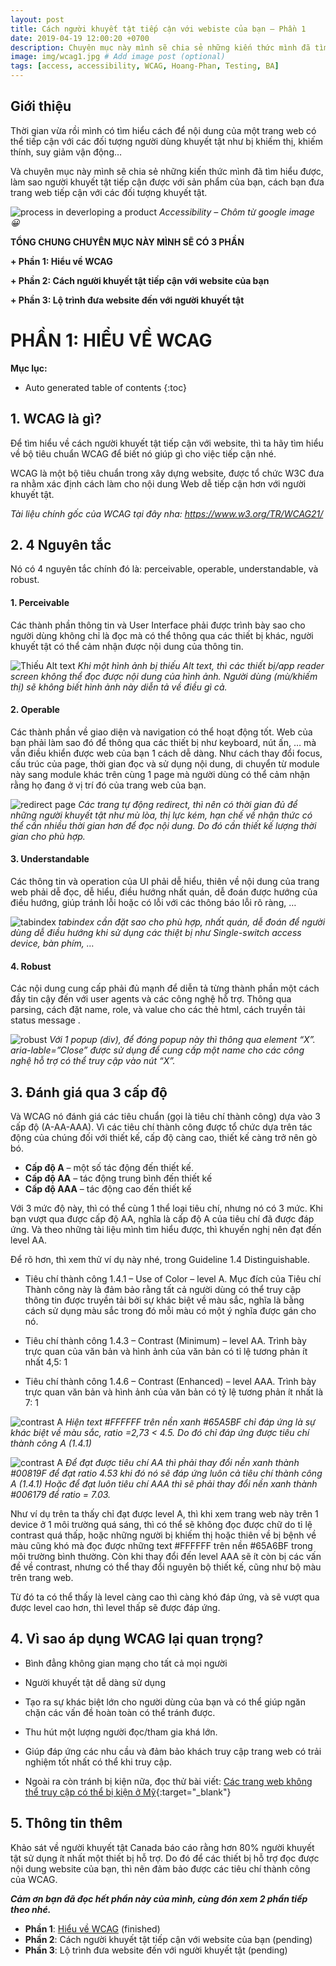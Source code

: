 ```yaml
---
layout: post
title: Cách người khuyết tật tiếp cận với webiste của bạn – Phần 1
date: 2019-04-19 12:00:20 +0700
description: Chuyên mục này mình sẽ chia sẻ những kiến thức mình đã tìm hiểu được về WCAG, làm sao người khuyết tật tiếp cận được với sản phẩm của bạn, cách bạn đưa trang web tiếp cận với các đối tượng khuyết tật. # Add post description (optional)
image: img/wcag1.jpg # Add image post (optional)
tags: [access, accessibility, WCAG, Hoang-Phan, Testing, BA]
---
```


## Giới thiệu
Thời gian vừa rồi mình có tìm hiểu cách để nội dung của một trang web có thể tiếp cận với các đối tượng người dùng khuyết tật như bị khiếm thị, khiếm thính, suy giảm vận động…

Và chuyên mục này mình sẽ chia sẻ những kiến thức mình đã tìm hiểu được, làm sao người khuyết tật tiếp cận được với sản phẩm của bạn, cách bạn đưa trang web tiếp cận với các đối tượng khuyết tật.

![process in deverloping a product]({{site.baseurl}}/images/img/wcag1.jpg)
*Accessibility – Chôm từ google image 😀*

**TỔNG CHUNG CHUYÊN MỤC NÀY MÌNH SẼ CÓ 3 PHẦN**

**+ Phần 1: Hiểu về WCAG**

**+ Phần 2: Cách người khuyết tật tiếp cận với website của bạn**

**+ Phần 3: Lộ trình đưa website đến với người khuyết tật**

# PHẦN 1: HIỂU VỀ WCAG
**Mục lục:**
*  Auto generated table of contents
{:toc}

## 1. WCAG là gì?
Để tìm hiểu về cách người khuyết tật tiếp cận với website, thì ta hãy tìm hiểu về bộ tiêu chuẩn WCAG để biết nó giúp gì cho việc tiếp cận nhé.

WCAG là một bộ tiêu chuẩn trong xây dựng website, được tổ chức W3C đưa ra nhằm xác định cách làm cho nội dung Web dễ tiếp cận hơn với người khuyết tật.

*Tài liệu chính gốc của WCAG tại đây nha: https://www.w3.org/TR/WCAG21/*

## 2. 4 Nguyên tắc

Nó có 4 nguyên tắc chính đó là: perceivable, operable, understandable, và robust.

#### 1. Perceivable
Các thành phần thông tin và User Interface phải được trình bày sao cho người dùng không chỉ là đọc mà có thể thông qua các thiết bị khác, người khuyết tật có thể cảm nhận được nội dung của thông tin.

![Thiếu Alt text]({{site.baseurl}}/images/img/wcag1/image-1.png)
*Khi một hình ảnh bị thiếu Alt text, thì các thiết bị/app reader screen không thể đọc được nội dung của hình ảnh. Người dùng (mù/khiếm thị) sẽ không biết hình ảnh này diễn tả về điều gì cả.*

#### 2. Operable
Các thành phần về giao diện và navigation có thể hoạt động tốt. Web của bạn phải làm sao đó để thông qua các thiết bị như keyboard, nút ấn, … mà vẫn điều khiển được web của bạn 1 cách dễ dàng. Như cách thay đổi focus, cấu trúc của page, thời gian đọc và sử dụng nội dung, di chuyển từ module này sang module khác trên cùng 1 page mà người dùng có thể cảm nhận rằng họ đang ở vị trí đó của trang web của bạn.

![redirect page]({{site.baseurl}}/images/img/wcag1/image-2.png)
*Các trang tự động redirect, thì nên có thời gian đủ để những người khuyết tật như mù lòa, thị lực kém, hạn chế về nhận thức có thể cần nhiều thời gian hơn để đọc nội dung. Do đó cần thiết kế lượng thời gian cho phù hợp.*

#### 3. Understandable
Các thông tin và operation của UI phải dễ hiểu, thiên về nội dung của trang web phải dễ đọc, dễ hiểu, điều hướng nhất quán, dễ đoán được hướng của điều hướng, giúp tránh lỗi hoặc có lỗi với các thông báo lỗi rõ ràng, …

![tabindex]({{site.baseurl}}/images/img/wcag1/image-3.gif)
*tabindex cần đặt sao cho phù hợp, nhất quán, dễ đoán để người dùng dễ điều hướng khi sử dụng các thiệt bị như Single-switch access device, bàn phím, …*


#### 4. Robust
Các nội dung cung cấp phải đủ mạnh để diễn tả từng thành phần một cách đầy tin cậy đến với user agents và các công nghệ hỗ trợ. Thông qua parsing, cách đặt name, role, và value cho các thẻ html, cách truyền tải status message .

![robust]({{site.baseurl}}/images/img/wcag1/image-4.png)
*Với 1 popup (div), để đóng popup này thì thông qua element “X”. aria-lable=”Close” được sử dụng để cung cấp một name cho các công nghệ hỗ trợ có thể truy cập vào nút “X”.*

## 3. Đánh giá qua 3 cấp độ

Và WCAG nó đánh giá các tiêu chuẩn (gọi là tiêu chí thành công) dựa vào 3 cấp độ (A-AA-AAA). Vì các tiêu chí thành công được tổ chức dựa trên tác động của chúng đối với thiết kế, cấp độ càng cao, thiết kế càng trở nên gò bó.

* **Cấp độ A** – một số tác động đến thiết kế.
* **Cấp độ AA** – tác động trung bình đến thiết kế
* **Cấp độ AAA** – tác động cao đến thiết kế

Với 3 mức độ này, thì có thể cùng 1 thể loại tiêu chí, nhưng nó có 3 mức. Khi bạn vượt qua được cấp độ AA, nghĩa là cấp độ A của tiêu chí đã được đáp ứng. Và theo những tài liệu mình tìm hiểu được, thì khuyến nghị nên đạt đến level AA.

Để rõ hơn, thì xem thử ví dụ này nhé, trong Guideline 1.4 Distinguishable.

+ Tiêu chí thành công 1.4.1 – Use of Color – level A. Mục đích của Tiêu chí Thành công này là đảm bảo rằng tất cả người dùng có thể truy cập thông tin được truyền tải bởi sự khác biệt về màu sắc, nghĩa là bằng cách sử dụng màu sắc trong đó mỗi màu có một ý nghĩa được gán cho nó.

+ Tiêu chí thành công 1.4.3 – Contrast (Minimum) – level AA. Trình bày trực quan của văn bản và hình ảnh của văn bản có tỉ lệ tương phản ít nhất 4,5: 1

+ Tiêu chí thành công 1.4.6 – Contrast (Enhanced) – level AAA.
Trình bày trực quan văn bản và hình ảnh của văn bản có tỷ lệ tương phản ít nhất là 7: 1

![contrast A]({{site.baseurl}}/images/img/wcag1/image-5.png)
*Hiện text #FFFFFF trên nền xanh #65A5BF chỉ đáp ứng là sự khác biệt về màu sắc, ratio =2,73 < 4.5. Do đó chỉ đáp ứng được tiêu chí thành công A (1.4.1)*

![contrast A]({{site.baseurl}}/images/img/wcag1/image-6.png)
*Để đạt được tiêu chí AA thì phải thay đổi nền xanh thành #00819F để đạt ratio 4.53 khi đó nó sẽ đáp ứng luôn cả tiêu chí thành công A (1.4.1)
Hoặc để đạt luôn tiêu chí AAA thì sẽ phải thay đổi nền xanh thành #006179 để ratio = 7.03.*

Như ví dụ trên ta thấy chỉ đạt được level A, thì khi xem trang web này trên 1 device ở 1 môi trường quá sáng, thì có thể sẽ không đọc được chữ do tỉ lệ contrast quá thấp, hoặc những người bị khiếm thị hoặc thiên về bị bệnh về màu cũng khó mà đọc được những text #FFFFFF trên nền #65A6BF trong môi trường bình thường. Còn khi thay đổi đến level AAA sẽ ít còn bị các vấn đề về contrast, nhưng có thể thay đổi nguyên bộ thiết kế, cũng như bộ màu trên trang web.

Từ đó ta có thể thấy là level càng cao thì càng khó đáp ứng, và sẽ vượt qua được level cao hơn, thì level thấp sẽ được đáp ứng.

## 4. Vì sao áp dụng WCAG lại quan trọng?
+ Bình đẳng không gian mạng cho tất cả mọi người

+ Người khuyết tật dễ dàng sử dụng

+  Tạo ra sự khác biệt lớn cho người dùng của bạn và có thể giúp ngăn chặn các vấn đề hoàn toàn có thể tránh được.

+ Thu hút một lượng người đọc/tham gia khá lớn.

+ Giúp đáp ứng các nhu cầu và đảm bảo khách truy cập trang web có trải nghiệm tốt nhất có thể khi truy cập.

+ Ngoài ra còn tránh bị kiện nữa, đọc thử bài viết: [Các trang web không thể truy cập có thể bị kiện ở Mỹ](https://userway.org/blog/the-anatomy-of-a-web-accessibility-lawsuit){:target="_blank"}


## 5. Thông tin thêm
Khảo sát về người khuyết tật Canada báo cáo rằng hơn 80% người khuyết tật sử dụng ít nhất một thiết bị hỗ trợ. Do đó để các thiết bị hỗ trợ đọc được nội dung website của bạn, thì nên đảm bảo được các tiêu chí thành công của WCAG.

***Cảm ơn bạn đã đọc hết phần này của mình, cùng đón xem 2 phần tiếp theo nhé.***

* **Phần 1**: [Hiểu về WCAG](#) (finished)
* **Phần 2**: Cách người khuyết tật tiếp cận với website của bạn (pending)
* **Phần 3**: Lộ trình đưa website đến với người khuyết tật (pending)

